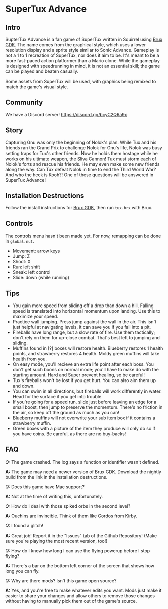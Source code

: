 # SuperTux Advance

## Intro

SupterTux Advance is a fan game of SuperTux written in Squirrel using [Brux GDK](https://github.com/kelvinshadewing/brux-gdk). The name comes from the graphical style, which uses a lower resolution display and a sprite style similar to Sonic Advance. Gameplay is not a 1 to 1 recreation of SuperTux, nor does it aim to be. It's meant to be a more fast-paced action platformer than a Mario clone. While the gameplay is designed with speedrunning in mind, it is not an essential skill; the game can be played and beaten casually.

Some assets from SuperTux will be used, with graphics being remixed to match the game's visual style.

## Community

We have a Discord server! https://discord.gg/bcyC2Q6a9x

## Story

Capturing Gnu was only the beginning of Nolok's plan. While Tux and his friends ran the Grand Prix to challenge Nolok for Gnu's life, Nolok was busy setting traps for Tux's other friends. Now he holds them hostage while he works on his ultimate weapon, the Sliva Cannon! Tux must storm each of Nolok's forts and rescue his friends. He may even make some new friends along the way. Can Tux defeat Nolok in time to end the Third World War? And who the heck is Kooh?! One of these questions will be answered in SuperTux Advance!

## Installation Destructions

Follow the install instructions for [Brux GDK](https://github.com/kelvinshadewing/brux-gdk), then run `tux.brx` with Brux.

## Controls

The controls menu hasn't been made yet. For now, remapping can be done in `global.nut`.

* Movement: arrow keys
* Jump: Z
* Shoot: X
* Run: left shift
* Sneak: left control
* Slide: down (while running)

## Tips

* You gain more speed from sliding off a drop than down a hill. Falling speed is translated into horizontal momentum upon landing. Use this to maximize your speed.
* Practice wall jumping. Press jump against the wall in the air. This isn't just helpful at navigating levels, it can save you if you fall into a pit.
* Fireballs have long range, but a slow rate of fire. Use them tactically; don't rely on them for up-close combat. That's best left to jumping and sliding.
* Muffins found in [?] boxes will restore health. Blueberry restores 1 health points, and strawberry restores 4 health. Moldy green muffins will take health from you.
* On easy mode, you'll recieve an extra life point after each boss. You don't get such boons on normal mode; you'll have to make do with the starting amount. Hard and Super prevent healing, so be careful!
* Tux's fireballs won't be lost if you get hurt. You can also aim them up and down.
* You can swim in all directions, but fireballs will work differently in water. Head for the surface if you get into trouble.
* If you're going for a speed run, slide just before leaving an edge for a small boost, then jump to preserve the momentum. There's no friction in the air, so keep off the ground as much as you can!
* Blueberry muffins will not overwrite your sub item box if it contains a strawberry muffin.
* Green boxes with a picture of the item they produce will only do so if you have coins. Be careful, as there are no buy-backs!

## FAQ

*Q:* The game crashed. The log says a function or identifier wasn't defined.

**A:** The game may need a newer version of Brux GDK. Download the nightly build from the link in the installation destructions.

*Q:* Does this game have Mac support?

**A:** Not at the time of writing this, unfortunately.

*Q:* How do I deal with those spiked orbs in the second level?

**A:** Ouchins are invincible. Think of them like Gordos from Kirby.

*Q:* I found a glitch!

**A:** Great job! Report it in the "Issues" tab of the Github Repository! (Make sure you're playing the most recent version, too!)

*Q:* How do I know how long I can use the flying powerup before I stop flying?

**A:** There's a bar on the bottom left corner of the screen that shows how long you can fly.

*Q:* Why are there mods? Isn't this game open source?

**A:** Yes, and you're free to make whatever edits you want. Mods just make it easier to share your changes and allow others to remove those changes without having to manually pick them out of the game's source.